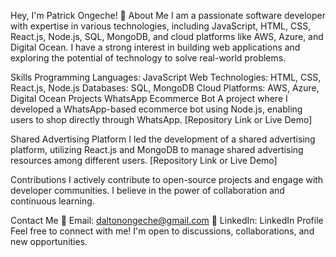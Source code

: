 Hey, I'm Patrick Ongeche! 👋
About Me
I am a passionate software developer with expertise in various technologies, including JavaScript, HTML, CSS, React.js, Node.js, SQL, MongoDB, and cloud platforms like AWS, Azure, and Digital Ocean. I have a strong interest in building web applications and exploring the potential of technology to solve real-world problems.

Skills
Programming Languages: JavaScript
Web Technologies: HTML, CSS, React.js, Node.js
Databases: SQL, MongoDB
Cloud Platforms: AWS, Azure, Digital Ocean
Projects
WhatsApp Ecommerce Bot
A project where I developed a WhatsApp-based ecommerce bot using Node.js, enabling users to shop directly through WhatsApp. [Repository Link or Live Demo]

Shared Advertising Platform
I led the development of a shared advertising platform, utilizing React.js and MongoDB to manage shared advertising resources among different users. [Repository Link or Live Demo]

Contributions
I actively contribute to open-source projects and engage with developer communities. I believe in the power of collaboration and continuous learning.

Contact Me
📧 Email: daltonongeche@gmail.com
💼 LinkedIn: LinkedIn Profile
Feel free to connect with me! I'm open to discussions, collaborations, and new opportunities.

